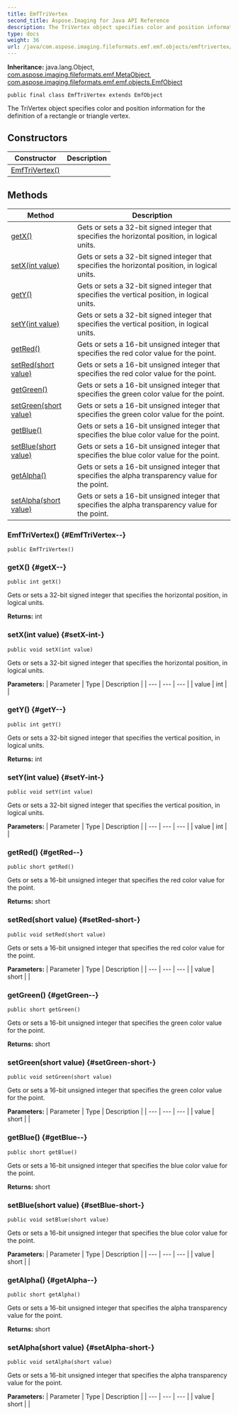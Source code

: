 ```yaml
---
title: EmfTriVertex
second_title: Aspose.Imaging for Java API Reference
description: The TriVertex object specifies color and position information for the definition of a rectangle or  triangle vertex.
type: docs
weight: 36
url: /java/com.aspose.imaging.fileformats.emf.emf.objects/emftrivertex/
---
```

**Inheritance:**
java.lang.Object, [com.aspose.imaging.fileformats.emf.MetaObject](../../com.aspose.imaging.fileformats.emf/metaobject), [com.aspose.imaging.fileformats.emf.emf.objects.EmfObject](../../com.aspose.imaging.fileformats.emf.emf.objects/emfobject)
```
public final class EmfTriVertex extends EmfObject
```

The TriVertex object specifies color and position information for the definition of a rectangle or triangle vertex.
## Constructors

| Constructor | Description |
| --- | --- |
| [EmfTriVertex()](#EmfTriVertex--) |  |
## Methods

| Method | Description |
| --- | --- |
| [getX()](#getX--) | Gets or sets a 32-bit signed integer that specifies the horizontal position, in logical units. |
| [setX(int value)](#setX-int-) | Gets or sets a 32-bit signed integer that specifies the horizontal position, in logical units. |
| [getY()](#getY--) | Gets or sets a 32-bit signed integer that specifies the vertical position, in logical units. |
| [setY(int value)](#setY-int-) | Gets or sets a 32-bit signed integer that specifies the vertical position, in logical units. |
| [getRed()](#getRed--) | Gets or sets a 16-bit unsigned integer that specifies the red color value for the point. |
| [setRed(short value)](#setRed-short-) | Gets or sets a 16-bit unsigned integer that specifies the red color value for the point. |
| [getGreen()](#getGreen--) | Gets or sets a 16-bit unsigned integer that specifies the green color value for the point. |
| [setGreen(short value)](#setGreen-short-) | Gets or sets a 16-bit unsigned integer that specifies the green color value for the point. |
| [getBlue()](#getBlue--) | Gets or sets a 16-bit unsigned integer that specifies the blue color value for the point. |
| [setBlue(short value)](#setBlue-short-) | Gets or sets a 16-bit unsigned integer that specifies the blue color value for the point. |
| [getAlpha()](#getAlpha--) | Gets or sets a 16-bit unsigned integer that specifies the alpha transparency value for the point. |
| [setAlpha(short value)](#setAlpha-short-) | Gets or sets a 16-bit unsigned integer that specifies the alpha transparency value for the point. |
### EmfTriVertex() {#EmfTriVertex--}
```
public EmfTriVertex()
```


### getX() {#getX--}
```
public int getX()
```


Gets or sets a 32-bit signed integer that specifies the horizontal position, in logical units.

**Returns:**
int
### setX(int value) {#setX-int-}
```
public void setX(int value)
```


Gets or sets a 32-bit signed integer that specifies the horizontal position, in logical units.

**Parameters:**
| Parameter | Type | Description |
| --- | --- | --- |
| value | int |  |

### getY() {#getY--}
```
public int getY()
```


Gets or sets a 32-bit signed integer that specifies the vertical position, in logical units.

**Returns:**
int
### setY(int value) {#setY-int-}
```
public void setY(int value)
```


Gets or sets a 32-bit signed integer that specifies the vertical position, in logical units.

**Parameters:**
| Parameter | Type | Description |
| --- | --- | --- |
| value | int |  |

### getRed() {#getRed--}
```
public short getRed()
```


Gets or sets a 16-bit unsigned integer that specifies the red color value for the point.

**Returns:**
short
### setRed(short value) {#setRed-short-}
```
public void setRed(short value)
```


Gets or sets a 16-bit unsigned integer that specifies the red color value for the point.

**Parameters:**
| Parameter | Type | Description |
| --- | --- | --- |
| value | short |  |

### getGreen() {#getGreen--}
```
public short getGreen()
```


Gets or sets a 16-bit unsigned integer that specifies the green color value for the point.

**Returns:**
short
### setGreen(short value) {#setGreen-short-}
```
public void setGreen(short value)
```


Gets or sets a 16-bit unsigned integer that specifies the green color value for the point.

**Parameters:**
| Parameter | Type | Description |
| --- | --- | --- |
| value | short |  |

### getBlue() {#getBlue--}
```
public short getBlue()
```


Gets or sets a 16-bit unsigned integer that specifies the blue color value for the point.

**Returns:**
short
### setBlue(short value) {#setBlue-short-}
```
public void setBlue(short value)
```


Gets or sets a 16-bit unsigned integer that specifies the blue color value for the point.

**Parameters:**
| Parameter | Type | Description |
| --- | --- | --- |
| value | short |  |

### getAlpha() {#getAlpha--}
```
public short getAlpha()
```


Gets or sets a 16-bit unsigned integer that specifies the alpha transparency value for the point.

**Returns:**
short
### setAlpha(short value) {#setAlpha-short-}
```
public void setAlpha(short value)
```


Gets or sets a 16-bit unsigned integer that specifies the alpha transparency value for the point.

**Parameters:**
| Parameter | Type | Description |
| --- | --- | --- |
| value | short |  |


